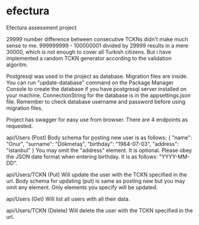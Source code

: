 # efectura
Efectura assessment project

29999 number difference between consecutive TCKNs didn't make much sense to me.
999999999 - 100000001 divided by 29999 results in a mere 30000, which is not enough to cover all Turkish citizens.
But i have implemented a random TCKN generator according to the validation algoritm.

Postgresql was used in the project as database.
Migration files are inside.
You can run "update-database" command on the Package Manager Console to create the database if you have postgresql server installed on your machine.
ConnectionString for the database is in the appsettings.json file.
Remember to check database username and password before using migration files.

Project has swagger for easy use from browser.
There are 4 endpoints as requested.

api/Users (Post)
Body schema for posting new user is as follows: { "name": "Onur", "surname": "Dökmetaş", "birthday": "1984-07-03", "address": "istanbul" }
You may omit the "address" element.
It is optional.
Please obey the JSON date format when entering birthday.
It is as follows: "YYYY-MM-DD".

api/Users/TCKN (Put)
Will update the user with the TCKN specified in the url.
Body schema for updating (put) is same as posting new but you may omit any element.
Only elements you specify will be updated.

api/Users (Get)
Will list all users with all their data.

api/Users/TCKN (Delete)
Will delete the user with the TCKN specified in the url.
